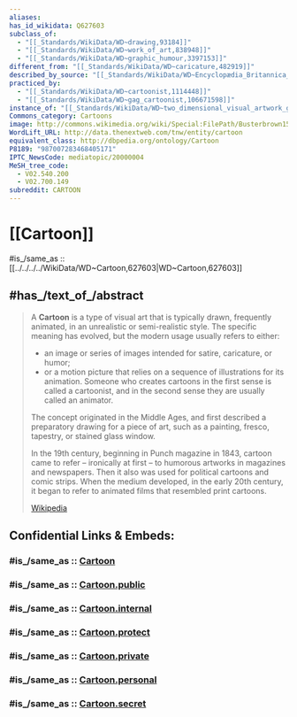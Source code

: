 ```yaml
---
aliases: 
has_id_wikidata: Q627603
subclass_of:
  - "[[_Standards/WikiData/WD~drawing,93184]]"
  - "[[_Standards/WikiData/WD~work_of_art,838948]]"
  - "[[_Standards/WikiData/WD~graphic_humour,3397153]]"
different_from: "[[_Standards/WikiData/WD~caricature,482919]]"
described_by_source: "[[_Standards/WikiData/WD~Encyclopædia_Britannica_11th_edition,867541]]"
practiced_by:
  - "[[_Standards/WikiData/WD~cartoonist,1114448]]"
  - "[[_Standards/WikiData/WD~gag_cartoonist,106671598]]"
instance_of: "[[_Standards/WikiData/WD~two_dimensional_visual_artwork_genre,116479606]]"
Commons_category: Cartoons
image: http://commons.wikimedia.org/wiki/Special:FilePath/Busterbrown15.jpg
WordLift_URL: http://data.thenextweb.com/tnw/entity/cartoon
equivalent_class: http://dbpedia.org/ontology/Cartoon
P8189: "987007283468405171"
IPTC_NewsCode: mediatopic/20000004
MeSH_tree_code:
  - V02.540.200
  - V02.700.149
subreddit: CARTOON
---
```


# [[Cartoon]] 

#is_/same_as :: [[../../../../WikiData/WD~Cartoon,627603|WD~Cartoon,627603]] 

## #has_/text_of_/abstract 

> A **Cartoon** is a type of visual art that is typically drawn, frequently animated, 
> in an unrealistic or semi-realistic style. The specific meaning has evolved, 
> but the modern usage usually refers to either: 
> - an image or series of images intended for satire, caricature, or humor; 
> - or a motion picture that relies on a sequence of illustrations for its animation. 
> Someone who creates cartoons in the first sense is called a cartoonist, 
> and in the second sense they are usually called an animator.
>
> The concept originated in the Middle Ages, 
> and first described a preparatory drawing for a piece of art, 
> such as a painting, fresco, tapestry, or stained glass window. 
> 
> In the 19th century, beginning in Punch magazine in 1843, 
> cartoon came to refer – ironically at first – to humorous artworks in magazines and newspapers. 
> Then it also was used for political cartoons and comic strips. 
> When the medium developed, in the early 20th century, 
> it began to refer to animated films that resembled print cartoons.
>
> [Wikipedia](https://en.wikipedia.org/wiki/Cartoon) 




## Confidential Links & Embeds: 

### #is_/same_as :: [Cartoon](/_Standards/Society/Communication/Media/Painting/Cartoon.md) 

### #is_/same_as :: [Cartoon.public](/_public/Society/Communication/Media/Painting/Cartoon.public.md) 

### #is_/same_as :: [Cartoon.internal](/_internal/Society/Communication/Media/Painting/Cartoon.internal.md) 

### #is_/same_as :: [Cartoon.protect](/_protect/Society/Communication/Media/Painting/Cartoon.protect.md) 

### #is_/same_as :: [Cartoon.private](/_private/Society/Communication/Media/Painting/Cartoon.private.md) 

### #is_/same_as :: [Cartoon.personal](/_personal/Society/Communication/Media/Painting/Cartoon.personal.md) 

### #is_/same_as :: [Cartoon.secret](/_secret/Society/Communication/Media/Painting/Cartoon.secret.md)

